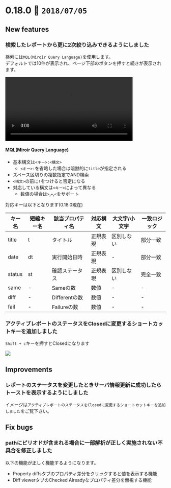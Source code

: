 0.18.0   :calendar: `2018/07/05` 
===============================


## New features

### 検索したレポートから更に2次絞り込みできるようにしました

検索には`MQL(Miroir Query Language)`を使用します。  
デフォルトでは10件が表示され、ページ下部のボタンを押すと続きが表示されます。

<video controls src="https://dl.dropboxusercontent.com/s/f6ikr740t87q95d/0.18.0-1.mp4" type="video/mp4" width="400px"></video>

#### MQL(Miroir Query Language)

* 基本構文は`<キー>:<構文>`
    * `<キー>:`を省略した場合は暗黙的に`title`が指定される
* スペース区切りの複数指定でAND検索
* `<構文>`の前に`!`をつけると否定になる
* 対応している構文は`<キー>`によって異なる
    * 数値の場合は`>`,`=`,`<`をサポート

対応キーは以下となります(0.18.0現在)

| キー名 | 短縮キー名 | 該当プロパティ名 | 対応構文 | 大文字/小文字 | 一致ロジック |
|--------|------------|------------------|----------|---------------|--------------|
| title  | t          | タイトル         | 正規表現 | 区別しない    | 部分一致     |
| date   | dt         | 実行開始日時     | 正規表現 | -             | 部分一致     |
| status | st         | 確認ステータス   | 正規表現 | 区別しない    | 完全一致     |
| same   | -          | Sameの数         | 数値     | -             | -            |
| diff   | -          | Differentの数    | 数値     | -             | -            |
| fail   | -          | Failureの数      | 数値     | -             | -            |


### アクティブレポートのステータスをClosedに変更するショートカットキーを追加しました

`Shift + c`キーを押すとClosedになります

![](https://dl.dropboxusercontent.com/s/lcm9a7der4f3atz/0.18.0-2.gif)


## Improvements

### レポートのステータスを変更したときサーバ情報更新に成功したらトーストを表示するようにしました

イメージは`アクティブレポートのステータスをClosedに変更するショートカットキーを追加しました`をご覧下さい。


## Fix bugs

### pathにピリオドが含まれる場合に一部解析が正しく実施されない不具合を修正しました

以下の機能が正しく機能するようになります。

* Property diffsタブのプロパティ差分をクリックすると値を表示する機能
* Diff viewerタブのChecked Alreadyなプロパティ差分を無視する機能


